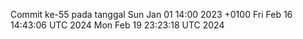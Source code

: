 Commit ke-55 pada tanggal Sun Jan 01 14:00 2023 +0100
Fri Feb 16 14:43:06 UTC 2024
Mon Feb 19 23:23:18 UTC 2024
